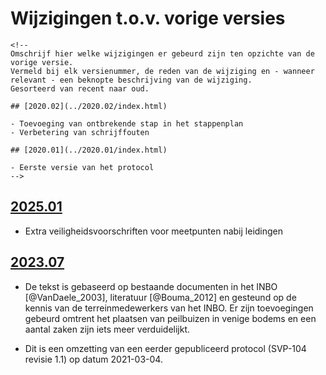 # Wijzigingen t.o.v. vorige versies

```{=html}
<!--
Omschrijf hier welke wijzigingen er gebeurd zijn ten opzichte van de vorige versie. 
Vermeld bij elk versienummer, de reden van de wijziging en - wanneer relevant - een beknopte beschrijving van de wijziging.
Gesorteerd van recent naar oud. 

## [2020.02](../2020.02/index.html)

- Toevoeging van ontbrekende stap in het stappenplan
- Verbetering van schrijffouten

## [2020.01](../2020.01/index.html)

- Eerste versie van het protocol
-->
```

## [2025.01](../2025.01/index.html)

-   Extra veiligheidsvoorschriften voor meetpunten nabij leidingen

## [2023.07](../2023.07/index.html)

-   De tekst is gebaseerd op bestaande documenten in het INBO [@VanDaele_2003], literatuur [@Bouma_2012] en gesteund op de kennis van de terreinmedewerkers van het INBO.
    Er zijn toevoegingen gebeurd omtrent het plaatsen van peilbuizen in venige bodems en een aantal zaken zijn iets meer verduidelijkt.

-   Dit is een omzetting van een eerder gepubliceerd protocol (SVP-104 revisie 1.1) op datum 2021-03-04.
